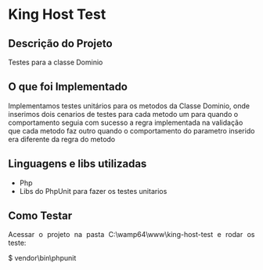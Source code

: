 # King Host Test

## **Descrição do Projeto**
<p align="justify"> Testes para a classe Dominio </p>

## **O que foi Implementado**
Implementamos testes unitários para os metodos da Classe Dominio, onde inserimos dois cenarios de testes para cada metodo um para quando o comportamento seguia com sucesso a regra implementada na validação que cada metodo faz outro quando o comportamento do parametro inserido era diferente da regra do metodo

## Linguagens e libs utilizadas
- Php
- Libs do PhpUnit para fazer os testes unitarios

## Como Testar
<p align="justify">Acessar o projeto na pasta C:\wamp64\www\king-host-test e rodar os teste:</p>
$ vendor\bin\phpunit